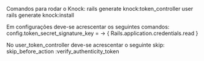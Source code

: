 Comandos para rodar o Knock:
rails generate knock:token_controller user
rails generate knock:install

Em configurações deve-se acrescentar os seguintes comandos:
config.token_secret_signature_key = -> { Rails.application.credentials.read }

No user_token_controller deve-se acrescentar o seguinte skip:
skip_before_action :verify_authenticity_token
